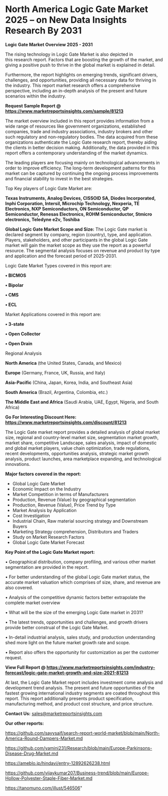 # North America Logic Gate Market 2025 – on New Data Insights Research By 2031

<Strong> Logic Gate Market Overview 2025 - 2031</strong>

The rising technology in Logic Gate Market is also depicted in this research report. Factors that are boosting the growth of the market, and giving a positive push to thrive in the global market is explained in detail.

Furthermore, the report highlights on emerging trends, significant drivers, challenges, and opportunities, providing all necessary data for thriving in the industry. This report market research offers a comprehensive perspective, including an in-depth analysis of the present and future scenarios within the industry.

<strong>Request Sample Report @ <a href=https://www.marketreportsinsights.com/sample/81213>https://www.marketreportsinsights.com/sample/81213</a></strong>

The market overview included in this report provides information from a wide range of resources like government organizations, established companies, trade and industry associations, industry brokers and other such regulatory and non-regulatory bodies. The data acquired from these organizations authenticate the Logic Gate research report, thereby aiding the clients in better decision making. Additionally, the data provided in this report offers a contemporary understanding of the market dynamics.

The leading players are focusing mainly on technological advancements in order to improve efficiency. The long-term development patterns for this market can be captured by continuing the ongoing process improvements and financial stability to invest in the best strategies.

Top Key players of Logic Gate Market are:

<strong>Texas Instruments, Analog Devices, CISSOID SA, Diodes Incorporated, Inphi Corporation, Intersil, Microchip Technology, Nexperia, TE Electronics, NXP Semiconductors, ON Semiconductor, QP Semiconductor, Renesas Electronics, ROHM Semiconductor, Stmicro electronics, Teledyne e2v, Toshiba</strong>

<strong><b>Global Logic Gate Market Scope and Size:</b></strong>
The Logic Gate market is declared segment by company, region (country), type, and application. Players, stakeholders, and other participants in the global Logic Gate market will gain the market scope as they use the report as a powerful resource. The segmental analysis focuses on revenue and product by type and application and the forecast period of 2025-2031.

Logic Gate Market Types covered in this report are:

<strong>• BICMOS

• Bipolar

• CMS

• ECL</strong>

Market Applications covered in this report are:

<strong>• 3-state

• Open Collector

• Open Drain</strong> 

Regional Analysis

<strong>North America</strong> (the United States, Canada, and Mexico)

<strong>Europe</strong> (Germany, France, UK, Russia, and Italy)

<strong>Asia-Pacific</strong> (China, Japan, Korea, India, and Southeast Asia)

<strong>South America</strong> (Brazil, Argentina, Colombia, etc.)

<strong>The Middle East and Africa</strong> (Saudi Arabia, UAE, Egypt, Nigeria, and South Africa)

<strong>Go For Interesting Discount Here: <a href=https://www.marketreportsinsights.com/discount/81213>https://www.marketreportsinsights.com/discount/81213</a></strong>

The Logic Gate market report provides a detailed analysis of global market size, regional and country-level market size, segmentation market growth, market share, competitive Landscape, sales analysis, impact of domestic and global market players, value chain optimization, trade regulations, recent developments, opportunities analysis, strategic market growth analysis, product launches, area marketplace expanding, and technological innovations.

<strong><b>Major factors covered in the report:</b></strong>
<ul>
  <li>Global Logic Gate Market </li>
  <li>Economic Impact on the Industry</li>
  <li>Market Competition in terms of Manufacturers</li>
  <li>Production, Revenue (Value) by geographical segmentation</li>
  <li>Production, Revenue (Value), Price Trend by Type</li>
  <li>Market Analysis by Application</li>
  <li>Cost Investigation</li>
  <li>Industrial Chain, Raw material sourcing strategy and Downstream Buyers</li>
  <li>Marketing Strategy comprehension, Distributors and Traders</li>
  <li>Study on Market Research Factors</li>
  <li>Global Logic Gate Market Forecast</li>
</ul>

<strong><b>Key Point of the Logic Gate Market report:</b></strong>

• Geographical distribution, company profiling, and various other market segmentation are provided in the report.

• For better understanding of the global Logic Gate market status, the accurate market valuation which comprises of size, share, and revenue are also covered.

• Analysis of the competitive dynamic factors better extrapolate the complete market overview

• What will be the size of the emerging Logic Gate market in 2031?

• The latest trends, opportunities and challenges, and growth drivers provide better construal of the Logic Gate Market.

• In-detail industrial analysis, sales study, and production understanding shed more light on the future market growth rate and scope.

• Report also offers the opportunity for customization as per the customer request.

<strong><b>View Full Report @ <a href=https://www.marketreportsinsights.com/industry-forecast/logic-gate-market-growth-and-size-2021-81213>https://www.marketreportsinsights.com/industry-forecast/logic-gate-market-growth-and-size-2021-81213</a></b></strong>


At last, the Logic Gate Market report includes investment come analysis and development trend analysis. The present and future opportunities of the fastest growing international industry segments are coated throughout this report. This report additionally presents product specification, manufacturing method, and product cost structure, and price structure.

<strong>Contact Us:</strong>
sales@marketreportsinsights.com

<strong>Our other reports:</strong>

<a href=https://github.com/sayysaif/search-report-world-market/blob/main/North-America-Round-Dampers-Market.md>https://github.com/sayysaif/search-report-world-market/blob/main/North-America-Round-Dampers-Market.md</a>

<a href=https://github.com/yamini231/Research/blob/main/Europe-Parkinsons-Disease-Drug-Market.md>https://github.com/yamini231/Research/blob/main/Europe-Parkinsons-Disease-Drug-Market.md</a>

<a href=https://ameblo.jp/hindavi/entry-12892626238.html>https://ameblo.jp/hindavi/entry-12892626238.html</a>

<a href=https://github.com/vijaykumar207/Business-trend/blob/main/Europe-Hollow-Polyester-Staple-Fiber-Market.md>https://github.com/vijaykumar207/Business-trend/blob/main/Europe-Hollow-Polyester-Staple-Fiber-Market.md</a>

<a href=https://tanomuno.com/illust/546506>https://tanomuno.com/illust/546506</a>"
